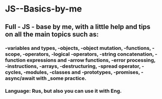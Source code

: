 # JS--Basics-by-me

## Full - JS - base by me, with a little help and tips on all the main topics such as:

### -variables and types, -objects, -object mutation, -functions, -scope, -operators, -logical -operators, -string concatenation, -function expressions and -arrow functions, -error processing, -instructions, -arrays, -destructuring, -spread operator, -cycles, -modules, -classes and -prototypes, -promises, -async/await with \_some practice.

### Language: Rus, but also you can use it with Eng.

